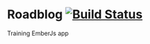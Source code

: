 # Roadblog [![Build Status](https://travis-ci.org/gajewsky/roadblog.svg?branch=master)](https://travis-ci.org/gajewsky/roadblog)

Training EmberJs app
